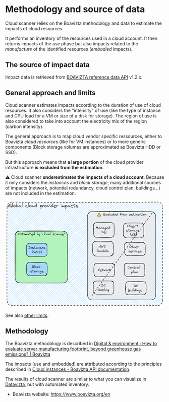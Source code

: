 # Methodology and source of data

Cloud scanner relies on the Boavizta methodology and data to estimate the impacts of cloud resources.

It performs an inventory of the resources used in a cloud account. It then returns impacts of the *use* phase but also impacts related to the *manufacture* of the identified resources (*embodied* impacts).

## The source of impact data

Impact data is retrieved from [BOAVIZTA reference data API](https://github.com/Boavizta/boaviztapi/) v1.2.x.

## General approach and limits

Cloud scanner estimates impacts according to the duration of use of cloud resources. It also considers the "intensity" of use (like the type of instance and CPU load for a VM or size of a disk for storage). The region of use is also considered to take into account the electricity mix of the region (carbon intensity).

The general approach is to map cloud vendor specific ressources, either to Boavizta *cloud resources* (like for VM instances) or to more generic components (Block storage volumes are approximated as Boavizta HDD or SSD).

But this approach means that **a large portion** of the cloud provider infrastructure **is excluded from the estimation**.

⚠ Cloud scanner **underestimates the impacts of a cloud account**. Because it only considers the _instances_ and _block storage_, many additional sources of impacts (network, potential redundancy, cloud control plan, buildings...) are not included in the estimation.

![A diagram that show that only VM's and Block storage are considered](../images/cloud-scanner-perimeter-aws.excalidraw.png)

See also [other limits](../reference/limits.md).

## Methodology

The Boavizta methodology is described in [Digital &amp; environment : How to evaluate server manufacturing footprint, beyond greenhouse gas emissions? | Boavizta](https://boavizta.org/en/blog/empreinte-de-la-fabrication-d-un-serveur)

The impacts (use and embedded) are attributed according to the principles described in [Cloud instances - Boavizta API documentation](https://doc.api.boavizta.org/Explanations/services/cloud/).

The results of cloud scanner are similar to what you can visualize in [Datavizta](http://datavizta.boavizta.org/cloudimpact), but with automated inventory.


- Boavizta website: <https://www.boavizta.org/en>


